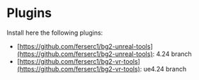 # Plugins

Install here the following plugins:

- [https://github.com/ferserc1/bg2-unreal-tools](https://github.com/ferserc1/bg2-unreal-tools): 4.24 branch
- [https://github.com/ferserc1/bg2-vr-tools](https://github.com/ferserc1/bg2-vr-tools): ue4.24 branch
